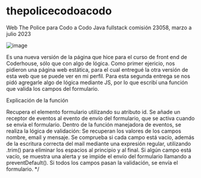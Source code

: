 # thepolicecodoacodo
Web The Police para Codo a Codo Java fullstack comisión 23058, marzo a julio 2023

![image](https://github.com/fpaterson/thepolicecodoacodo/assets/53309219/df4223b2-ca3e-489b-8d04-a35516d31e3d)

Es una nueva versión de la página que hice para el curso de front end de Coderhouse, sólo que con algo de lógica. Como primer ejericio, nos pidieron una página web estática, para el cual entregué la otra versión de esta web que se puede ver en mi perfil. Para esta segunda entrega se nos pidó agregarle algo de lógica mediante JS, por lo que escribí una función que valida los campos del formulario.

Explicación de la función

Recupera el elemento formulario utilizando su atributo id.
Se añade un receptor de eventos al evento de envío del formulario, que se activa cuando se envía el formulario.
Dentro de la función manejadora de eventos, se realiza la lógica de validación:
Se recuperan los valores de los campos nombre, email y mensaje.
Se comprueba si cada campo está vacío, además de la escritura correcta del mail mediante una expresión regular, utilizando .trim() para eliminar los espacios al principio y al final.
Si algún campo está vacío, se muestra una alerta y se impide el envío del formulario llamando a preventDefault().
Si todos los campos pasan la validación, se envía el formulario.
*/
